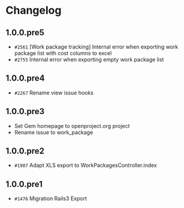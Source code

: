 # Changelog

## 1.0.0.pre5

* `#2561` [Work package tracking] Internal error when exporting work package list with cost columns to excel
* `#2755` Internal error when exporting empty work package list

## 1.0.0.pre4

* `#2267` Rename view issue hooks

## 1.0.0.pre3

* Set Gem homepage to openproject.org project
* Rename issue to work_package

## 1.0.0.pre2

* `#1907` Adapt XLS export to WorkPackagesController.index

## 1.0.0.pre1

* `#1476`  Migration Rails3 Export
